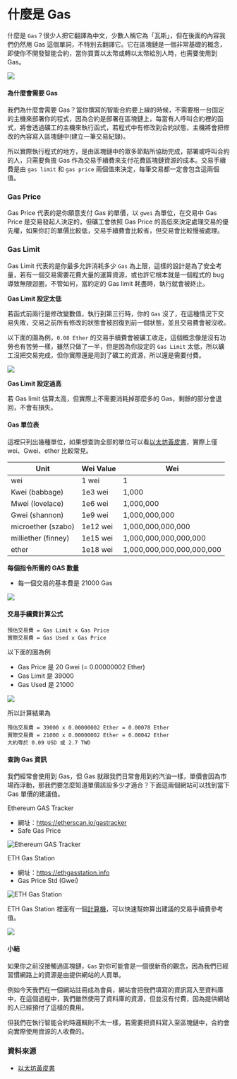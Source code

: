 # 什麼是 Gas

什麼是 `Gas`？很少人把它翻譯為中文，少數人稱它為「瓦斯」，但在後面的內容我們仍然用 Gas 這個單詞，不特別去翻譯它。它在區塊鏈是一個非常基礎的概念，即使你不開發智能合約，當你買賣以太幣或轉以太幣給別人時，也需要使用到 Gas。

![](https://encrypted-tbn0.gstatic.com/images?q=tbn:ANd9GcSHfJIYxbCgrRUNppcb35MykYlSARqlRXyHW3jc3w7rjakZxsgWPg)

#### 為什麼會需要 Gas

我們為什麼會需要 Gas？當你撰寫的智能合約要上線的時候，不需要租一台固定的主機來部署你的程式，因為合約是部署在區塊鏈上，每當有人呼叫合約裡的函式，將會透過礦工的主機來執行函式，若程式中有修改到合約狀態，主機將會把修改的內容寫入區塊鏈中(建立一筆交易紀錄)。

所以實際執行程式的地方，是由區塊鏈中的眾多節點所協助完成，部署或呼叫合約的人，只需要負擔 Gas 作為交易手續費來支付花費區塊鏈資源的成本。交易手續費是由 `gas limit` 和 `gas price` 兩個值來決定，每筆交易都一定會包含這兩個值。

### Gas Price

Gas Price 代表的是你願意支付 Gas 的單價，以 `gwei` 為單位，在交易中 Gas Price 是交易發起人決定的，但礦工會依照 Gas Price 的高低來決定處理交易的優先權，如果你訂的單價比較低，交易手續費會比較省，但交易會比較慢被處理。

### Gas Limit

Gas Limit 代表的是你最多允許消耗多少 `Gas` 為上限，這樣的設計是為了安全考量，若有一個交易需要花費大量的運算資源，或也許它根本就是一個程式的 bug 導致無限迴圈，不管如何，當約定的 Gas limit 耗盡時，執行就會被終止。

**Gas Limit 設定太低**

若函式前兩行是修改變數值，執行到第三行時，你的 `Gas` 沒了，在這種情況下交易失敗，交易之前所有修改的狀態會被回復到前一個狀態，並且交易費會被沒收。

以下面的圖為例，`0.08 Ether` 的交易手續費會被礦工收走，這個概念像是沒有功勞也有苦勞一樣，雖然只做了一半，但是因為你設定的 `Gas Limit` 太低，所以礦工沒把交易完成，但你實際還是用到了礦工的資源，所以還是需要付費。

![](https://raw.githubusercontent.com/alincode/30-days-smart-contract/master/assets/02/transaction_fail.png)

**Gas Limit 設定過高**

若 Gas limit 估算太高，但實際上不需要消耗掉那麼多的 Gas，剩餘的部分會退回，不會有損失。

#### Gas 單位表

這裡只列出幾種單位，如果想查詢全部的單位可以看[以太坊黃皮書](https://ethereum.github.io/yellowpaper/paper.pdf)，實際上僅 wei、Gwei、ether 比較常見。

| Unit                | Wei Value | Wei                       |
|---------------------|-----------|---------------------------|
| wei                 | 1 wei     | 1                         |
| Kwei (babbage)      | 1e3 wei   | 1,000                     |
| Mwei (lovelace)     | 1e6 wei   | 1,000,000                 |
| Gwei (shannon)      | 1e9 wei   | 1,000,000,000             |
| microether (szabo)  | 1e12 wei  | 1,000,000,000,000         |
| milliether (finney) | 1e15 wei  | 1,000,000,000,000,000     |
| ether               | 1e18 wei  | 1,000,000,000,000,000,000 |

**每個指令所需的 GAS 數量**

* 每一個交易的基本費是 21000 Gas

![](https://raw.githubusercontent.com/alincode/30-days-smart-contract/master/assets/08_fee_schedule.png)

#### 交易手續費計算公式

```
預估交易費 = Gas Limit x Gas Price
實際交易費 = Gas Used x Gas Price
```

以下面的圖為例

* Gas Price 是 20 Gwei (= 0.00000002 Ether)
* Gas Limit 是 39000
* Gas Used 是 21000

![](https://raw.githubusercontent.com/alincode/30-days-smart-contract/master/assets/02/transaction1.png)

所以計算結果為

```
預估交易費 = 39000 x 0.00000002 Ether = 0.00078 Ether
實際交易費 = 21000 x 0.00000002 Ether = 0.00042 Ether
大約等於 0.09 USD 或 2.7 TWD
```

#### 查詢 Gas 資訊

我們經常會使用到 Gas，但 Gas 就跟我們日常會用到的汽油一樣，單價會因為市場而浮動，那我們要怎麼知道單價該設多少才適合？下面這兩個網站可以找到當下 Gas 單價的建議值。

Ethereum GAS Tracker
* 網址：<https://etherscan.io/gastracker>
* Safe Gas Price

![Ethereum GAS Tracker](https://raw.githubusercontent.com/alincode/30-days-smart-contract/master/assets/08_gas_tracker.png)

ETH Gas Station
* 網址：<https://ethgasstation.info>
* Gas Price Std (Gwei)

![ETH Gas Station](https://raw.githubusercontent.com/alincode/30-days-smart-contract/master/assets/08_ethgasstation.png)

ETH Gas Station 裡面有一個[計算機](https://ethgasstation.info/calculatorTxV.php)，可以快速幫妳算出建議的交易手續費參考值。

![](https://raw.githubusercontent.com/alincode/30-days-smart-contract/master/assets/08_calculatorTxV.png)

#### 小結

如果你之前沒接觸過區塊鏈，`Gas` 對你可能會是一個很新奇的觀念，因為我們已經習慣網路上的資源是由提供網站的人買單。

例如今天我們在一個網站註冊成為會員，網站會把我們填寫的資訊寫入至資料庫中，在這個過程中，我們雖然使用了資料庫的資源，但並沒有付費，因為提供網站的人已經預付了這樣的費用。

但我們在執行智能合約時邏輯則不太一樣，若需要把資料寫入至區塊鏈中，合約會向實際使用資源的人收費的。

### 資料來源

* [以太坊黃皮書](https://ethereum.github.io/yellowpaper/paper.pdf)